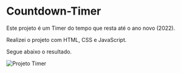 # Countdown-Timer

Este projeto é um Timer do tempo que resta até o ano novo (2022).

Realizei o projeto com HTML, CSS e JavaScript.

Segue abaixo o resultado.

![Projeto Timer](https://media.giphy.com/media/OZttlVnd7SoB40duRM/giphy.gif)
